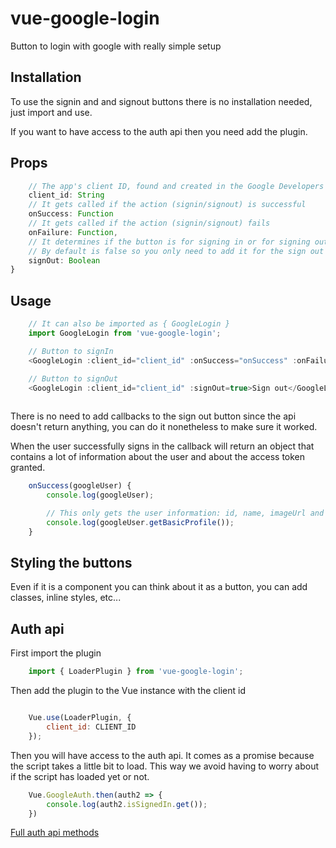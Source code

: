 # vue-google-login
Button to login with google with really simple setup


## Installation

To use the signin and and signout buttons there is no installation needed, just import and use.

If you want to have access to the auth api then you need add the plugin.


## Props

```js
    // The app's client ID, found and created in the Google Developers Console.
    client_id: String
    // It gets called if the action (signin/signout) is successful
    onSuccess: Function
    // It gets called if the action (signin/signout) fails
    onFailure: Function,
    // It determines if the button is for signing in or for signing out.
    // By default is false so you only need to add it for the sign out button
    signOut: Boolean
}
```

## Usage

```js
    // It can also be imported as { GoogleLogin }
    import GoogleLogin from 'vue-google-login';

    // Button to signIn
    <GoogleLogin :client_id="client_id" :onSuccess="onSuccess" :onFailure="onFailure">Sign in</GoogleLogin>

    // Button to signOut
    <GoogleLogin :client_id="client_id" :signOut=true>Sign out</GoogleLogin>
    
```

There is no need to add callbacks to the sign out button since the api doesn't return anything, you 
can do it nonetheless to make sure it worked.

When the user successfully signs in the callback will return an object that contains a lot of information
about the user and about the access token granted.

```js
    onSuccess(googleUser) {
        console.log(googleUser);

        // This only gets the user information: id, name, imageUrl and email
        console.log(googleUser.getBasicProfile());
    }
```

## Styling the buttons

Even if it is a component you can think about it as a button, you can add classes, inline styles, etc...


## Auth api

First import the plugin

```js
    import { LoaderPlugin } from 'vue-google-login';
```

Then add the plugin to the Vue instance with the client id

```js

    Vue.use(LoaderPlugin, {
        client_id: CLIENT_ID
    });
```

Then you will have access to the auth api.
It comes as a promise because the script takes a little bit to load.
This way we avoid having to worry about if the script has loaded yet or not.

```js
    Vue.GoogleAuth.then(auth2 => {
        console.log(auth2.isSignedIn.get());
    })
```
[Full auth api methods](https://developers.google.com/identity/sign-in/web/reference#authentication)